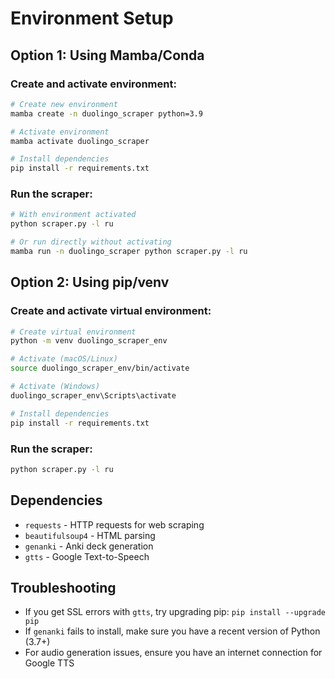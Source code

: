 # Environment Setup

## Option 1: Using Mamba/Conda

### Create and activate environment:
```bash
# Create new environment
mamba create -n duolingo_scraper python=3.9

# Activate environment
mamba activate duolingo_scraper

# Install dependencies
pip install -r requirements.txt
```

### Run the scraper:
```bash
# With environment activated
python scraper.py -l ru

# Or run directly without activating
mamba run -n duolingo_scraper python scraper.py -l ru
```

## Option 2: Using pip/venv

### Create and activate virtual environment:
```bash
# Create virtual environment
python -m venv duolingo_scraper_env

# Activate (macOS/Linux)
source duolingo_scraper_env/bin/activate

# Activate (Windows)
duolingo_scraper_env\Scripts\activate

# Install dependencies
pip install -r requirements.txt
```

### Run the scraper:
```bash
python scraper.py -l ru
```

## Dependencies

- `requests` - HTTP requests for web scraping
- `beautifulsoup4` - HTML parsing  
- `genanki` - Anki deck generation
- `gtts` - Google Text-to-Speech

## Troubleshooting

- If you get SSL errors with `gtts`, try upgrading pip: `pip install --upgrade pip`
- If `genanki` fails to install, make sure you have a recent version of Python (3.7+)
- For audio generation issues, ensure you have an internet connection for Google TTS